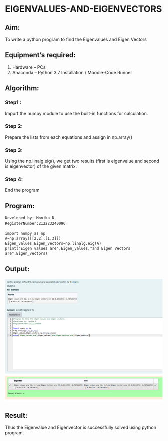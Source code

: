 # EIGENVALUES-AND-EIGENVECTORS
## Aim:
To write a python program to find the Eigenvalues and Eigen Vectors
## Equipment’s required:
1. 	Hardware – PCs
2. 	Anaconda – Python 3.7 Installation / Moodle-Code Runner
## Algorithm:
### Step1 : 
Import the numpy module to use the built-in functions for calculation.
### Step 2:
Prepare the lists from each equations and assign in np.array()
### Step 3:
 Using the np.linalg.eig(),  we get two results (first is eigenvalue and second is eigenvector) of the given matrix.
### Step 4: 
End the program

## Program:
~~~
Developed by: Monika D
RegisterNumber:212223240096

import numpy as np
A=np.array([[2,2],[1,3]])
Eigen_values,Eigen_vectors=np.linalg.eig(A)
print("Eigen values are",Eigen_values,"and Eigen Vectors are",Eigen_vectors)
~~~

## Output:

![alt text](output4.png)

## Result:
Thus the Eigenvalue and Eigenvector is successfully solved using python program.
